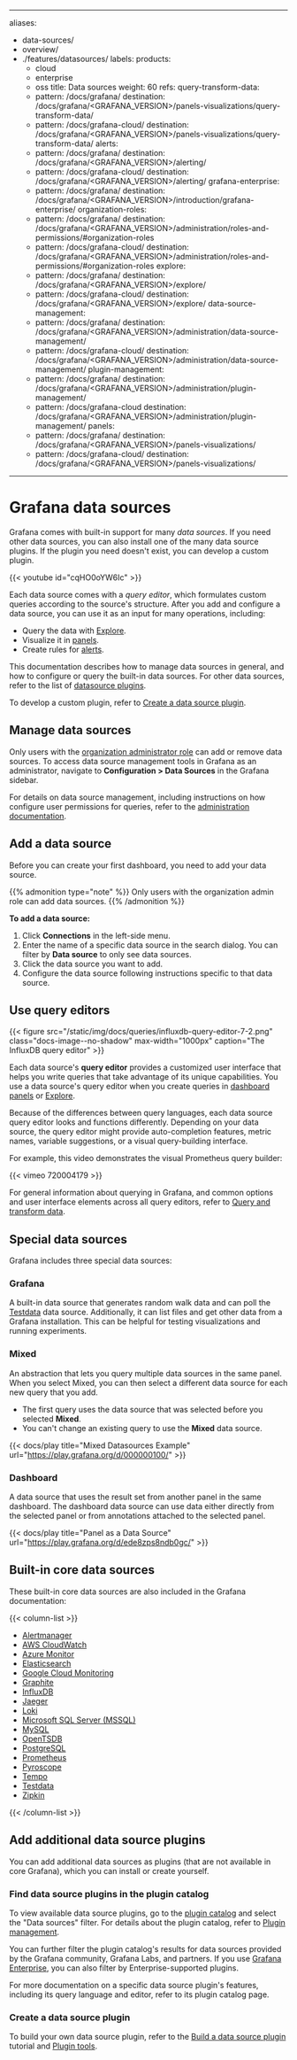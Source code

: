 -----

aliases:

- data-sources/
- overview/
- ./features/datasources/
  labels:
  products:
  - cloud
  - enterprise
  - oss
    title: Data sources
    weight: 60
    refs:
    query-transform-data:
  - pattern: /docs/grafana/
    destination: /docs/grafana/\<GRAFANA\_VERSION\>/panels-visualizations/query-transform-data/
  - pattern: /docs/grafana-cloud/
    destination: /docs/grafana/\<GRAFANA\_VERSION\>/panels-visualizations/query-transform-data/
    alerts:
  - pattern: /docs/grafana/
    destination: /docs/grafana/\<GRAFANA\_VERSION\>/alerting/
  - pattern: /docs/grafana-cloud/
    destination: /docs/grafana/\<GRAFANA\_VERSION\>/alerting/
    grafana-enterprise:
  - pattern: /docs/grafana/
    destination: /docs/grafana/\<GRAFANA\_VERSION\>/introduction/grafana-enterprise/
    organization-roles:
  - pattern: /docs/grafana/
    destination: /docs/grafana/\<GRAFANA\_VERSION\>/administration/roles-and-permissions/\#organization-roles
  - pattern: /docs/grafana-cloud/
    destination: /docs/grafana/\<GRAFANA\_VERSION\>/administration/roles-and-permissions/\#organization-roles
    explore:
  - pattern: /docs/grafana/
    destination: /docs/grafana/\<GRAFANA\_VERSION\>/explore/
  - pattern: /docs/grafana-cloud/
    destination: /docs/grafana/\<GRAFANA\_VERSION\>/explore/
    data-source-management:
  - pattern: /docs/grafana/
    destination: /docs/grafana/\<GRAFANA\_VERSION\>/administration/data-source-management/
  - pattern: /docs/grafana-cloud/
    destination: /docs/grafana/\<GRAFANA\_VERSION\>/administration/data-source-management/
    plugin-management:
  - pattern: /docs/grafana/
    destination: /docs/grafana/\<GRAFANA\_VERSION\>/administration/plugin-management/
  - pattern: /docs/grafana-cloud
    destination: /docs/grafana/\<GRAFANA\_VERSION\>/administration/plugin-management/
    panels:
  - pattern: /docs/grafana/
    destination: /docs/grafana/\<GRAFANA\_VERSION\>/panels-visualizations/
  - pattern: /docs/grafana-cloud/
    destination: /docs/grafana/\<GRAFANA\_VERSION\>/panels-visualizations/

-----

# Grafana data sources

Grafana comes with built-in support for many *data sources*.
If you need other data sources, you can also install one of the many data source plugins.
If the plugin you need doesn't exist, you can develop a custom plugin.

{{\< youtube id="cqHO0oYW6Ic" \>}}

Each data source comes with a *query editor*,
which formulates custom queries according to the source's structure.
After you add and configure a data source, you can use it as an input for many operations, including:

- Query the data with [Explore](ref:explore).
- Visualize it in [panels](ref:panels).
- Create rules for [alerts](ref:alerts).

This documentation describes how to manage data sources in general,
and how to configure or query the built-in data sources.
For other data sources, refer to the list of [datasource plugins](/grafana/plugins/).

To develop a custom plugin, refer to [Create a data source plugin](#create-a-data-source-plugin).

## Manage data sources

Only users with the [organization administrator role](ref:organization-roles) can add or remove data sources.
To access data source management tools in Grafana as an administrator, navigate to **Configuration \> Data Sources** in the Grafana sidebar.

For details on data source management, including instructions on how configure user permissions for queries, refer to the [administration documentation](ref:data-source-management).

## Add a data source

Before you can create your first dashboard, you need to add your data source.

{{% admonition type="note" %}}
Only users with the organization admin role can add data sources.
{{% /admonition %}}

**To add a data source:**

1. Click **Connections** in the left-side menu.
2. Enter the name of a specific data source in the search dialog. You can filter by **Data source** to only see data sources.
3. Click the data source you want to add.
4. Configure the data source following instructions specific to that data source.

## Use query editors

{{\< figure src="/static/img/docs/queries/influxdb-query-editor-7-2.png" class="docs-image--no-shadow" max-width="1000px" caption="The InfluxDB query editor" \>}}

Each data source's **query editor** provides a customized user interface that helps you write queries that take advantage of its unique capabilities.
You use a data source's query editor when you create queries in [dashboard panels](ref:query-transform-data) or [Explore](ref:explore).

Because of the differences between query languages, each data source query editor looks and functions differently.
Depending on your data source, the query editor might provide auto-completion features, metric names, variable suggestions, or a visual query-building interface.

For example, this video demonstrates the visual Prometheus query builder:

{{\< vimeo 720004179 \>}}

For general information about querying in Grafana, and common options and user interface elements across all query editors, refer to [Query and transform data](ref:query-transform-data).

## Special data sources

Grafana includes three special data sources:

### Grafana

A built-in data source that generates random walk data and can poll the [Testdata](testdata/) data source. Additionally, it can list files and get other data from a Grafana installation. This can be helpful for testing visualizations and running experiments.

### Mixed

An abstraction that lets you query multiple data sources in the same panel. When you select Mixed, you can then select a different data source for each new query that you add.

- The first query uses the data source that was selected before you selected **Mixed**.
- You can't change an existing query to use the **Mixed** data source.

{{\< docs/play title="Mixed Datasources Example" url="https://play.grafana.org/d/000000100/" \>}}

### Dashboard

A data source that uses the result set from another panel in the same dashboard. The dashboard data source can use data either directly from the selected panel or from annotations attached to the selected panel.

{{\< docs/play title="Panel as a Data Source" url="https://play.grafana.org/d/ede8zps8ndb0gc/" \>}}

## Built-in core data sources

These built-in core data sources are also included in the Grafana documentation:

{{\< column-list \>}}

- [Alertmanager](alertmanager/)
- [AWS CloudWatch](aws-cloudwatch/)
- [Azure Monitor](azure-monitor/)
- [Elasticsearch](elasticsearch/)
- [Google Cloud Monitoring](google-cloud-monitoring/)
- [Graphite](graphite/)
- [InfluxDB](influxdb/)
- [Jaeger](jaeger/)
- [Loki](loki/)
- [Microsoft SQL Server (MSSQL)](mssql/)
- [MySQL](mysql/)
- [OpenTSDB](opentsdb/)
- [PostgreSQL](postgres/)
- [Prometheus](prometheus/)
- [Pyroscope](pyroscope/)
- [Tempo](tempo/)
- [Testdata](testdata/)
- [Zipkin](zipkin/)

{{\< /column-list \>}}

## Add additional data source plugins

You can add additional data sources as plugins (that are not available in core Grafana), which you can install or create yourself.

### Find data source plugins in the plugin catalog

To view available data source plugins, go to the [plugin catalog](/grafana/plugins/?type=datasource) and select the "Data sources" filter.
For details about the plugin catalog, refer to [Plugin management](ref:plugin-management).

You can further filter the plugin catalog's results for data sources provided by the Grafana community, Grafana Labs, and partners.
If you use [Grafana Enterprise](ref:grafana-enterprise), you can also filter by Enterprise-supported plugins.

For more documentation on a specific data source plugin's features, including its query language and editor, refer to its plugin catalog page.

### Create a data source plugin

To build your own data source plugin, refer to the [Build a data source plugin](/developers/plugin-tools/tutorials/build-a-data-source-plugin) tutorial and [Plugin tools](/developers/plugin-tools).
